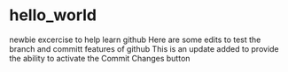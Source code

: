 # hello_world
newbie excercise to help learn github
Here are some edits to test the branch and committ features of github
This is an update added to provide the ability to activate the Commit Changes button
